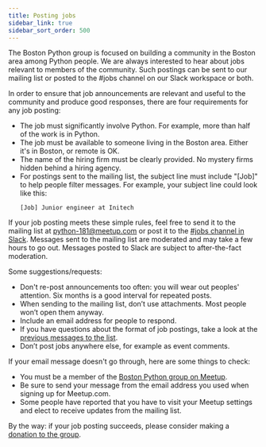 ```yaml
---
title: Posting jobs
sidebar_link: true
sidebar_sort_order: 500
---
```


The Boston Python group is focused on building a community in the Boston area among Python people.  We are always interested to hear about jobs relevant to members of the community. Such postings can be sent to our mailing list or posted to the #jobs channel on our Slack workspace or both.

In order to ensure that job announcements are relevant and useful to the community and produce good responses, there are four requirements for any job posting:

- The job must significantly involve Python. For example, more than half of the work is in Python.
- The job must be available to someone living in the Boston area. Either it's in Boston, or remote is OK.
- The name of the hiring firm must be clearly provided. No mystery firms hidden behind a hiring agency.
- For postings sent to the mailing list, the subject line must include "[Job]" to help people filter messages. For example, your subject line could look like this:
  ```
  [Job] Junior engineer at Initech
  ```

If your job posting meets these simple rules, feel free to send it to the mailing list at [python-181@meetup.com](mailto:python-181@meetup.com) or post it to the [#jobs channel in Slack][slack].  Messages sent to the mailing list are moderated and may take a few hours to go out. Messages posted to Slack are subject to after-the-fact moderation.

Some suggestions/requests:

- Don't re-post announcements too often: you will wear out peoples' attention. Six months is a good interval for repeated posts.
- When sending to the mailing list, don’t use attachments. Most people won’t open them anyway.
- Include an email address for people to respond.
- If you have questions about the format of job postings, take a look at the [previous messages to the list][message-archive].
- Don’t post jobs anywhere else, for example as event comments.

If your email message doesn't go through, here are some things to check:

- You must be a member of the [Boston Python group on Meetup](https://www.meetup.com/bostonpython/).
- Be sure to send your message from the email address you used when signing up for Meetup.com.
- Some people have reported that you have to visit your Meetup settings and elect to receive updates from the mailing list.


By the way: if your job posting succeeds, please consider making a [donation to the group][donate].


[email]: mailto:python-181@meetup.com
[slack]: slack.md
[message-archive]: https://www.meetup.com/bostonpython/messages/archive/
[donate]: http://donate.bostonpython.com/
